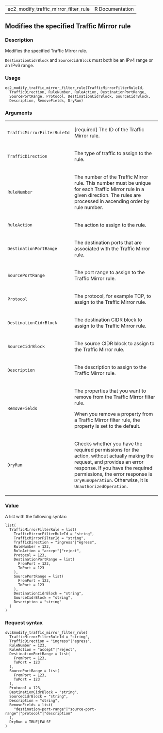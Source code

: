<table style="width: 100%;">
<tbody>
<tr class="odd">
<td>ec2_modify_traffic_mirror_filter_rule</td>
<td style="text-align: right;">R Documentation</td>
</tr>
</tbody>
</table>

## Modifies the specified Traffic Mirror rule

### Description

Modifies the specified Traffic Mirror rule.

`DestinationCidrBlock` and `SourceCidrBlock` must both be an IPv4 range
or an IPv6 range.

### Usage

    ec2_modify_traffic_mirror_filter_rule(TrafficMirrorFilterRuleId,
      TrafficDirection, RuleNumber, RuleAction, DestinationPortRange,
      SourcePortRange, Protocol, DestinationCidrBlock, SourceCidrBlock,
      Description, RemoveFields, DryRun)

### Arguments

<table>
<colgroup>
<col style="width: 35%" />
<col style="width: 65%" />
</colgroup>
<tbody>
<tr class="odd">
<td><code
id="ec2_modify_traffic_mirror_filter_rule_:_TrafficMirrorFilterRuleId">TrafficMirrorFilterRuleId</code></td>
<td><p>[required] The ID of the Traffic Mirror rule.</p></td>
</tr>
<tr class="even">
<td><code
id="ec2_modify_traffic_mirror_filter_rule_:_TrafficDirection">TrafficDirection</code></td>
<td><p>The type of traffic to assign to the rule.</p></td>
</tr>
<tr class="odd">
<td><code
id="ec2_modify_traffic_mirror_filter_rule_:_RuleNumber">RuleNumber</code></td>
<td><p>The number of the Traffic Mirror rule. This number must be unique
for each Traffic Mirror rule in a given direction. The rules are
processed in ascending order by rule number.</p></td>
</tr>
<tr class="even">
<td><code
id="ec2_modify_traffic_mirror_filter_rule_:_RuleAction">RuleAction</code></td>
<td><p>The action to assign to the rule.</p></td>
</tr>
<tr class="odd">
<td><code
id="ec2_modify_traffic_mirror_filter_rule_:_DestinationPortRange">DestinationPortRange</code></td>
<td><p>The destination ports that are associated with the Traffic Mirror
rule.</p></td>
</tr>
<tr class="even">
<td><code
id="ec2_modify_traffic_mirror_filter_rule_:_SourcePortRange">SourcePortRange</code></td>
<td><p>The port range to assign to the Traffic Mirror rule.</p></td>
</tr>
<tr class="odd">
<td><code
id="ec2_modify_traffic_mirror_filter_rule_:_Protocol">Protocol</code></td>
<td><p>The protocol, for example TCP, to assign to the Traffic Mirror
rule.</p></td>
</tr>
<tr class="even">
<td><code
id="ec2_modify_traffic_mirror_filter_rule_:_DestinationCidrBlock">DestinationCidrBlock</code></td>
<td><p>The destination CIDR block to assign to the Traffic Mirror
rule.</p></td>
</tr>
<tr class="odd">
<td><code
id="ec2_modify_traffic_mirror_filter_rule_:_SourceCidrBlock">SourceCidrBlock</code></td>
<td><p>The source CIDR block to assign to the Traffic Mirror
rule.</p></td>
</tr>
<tr class="even">
<td><code
id="ec2_modify_traffic_mirror_filter_rule_:_Description">Description</code></td>
<td><p>The description to assign to the Traffic Mirror rule.</p></td>
</tr>
<tr class="odd">
<td><code
id="ec2_modify_traffic_mirror_filter_rule_:_RemoveFields">RemoveFields</code></td>
<td><p>The properties that you want to remove from the Traffic Mirror
filter rule.</p>
<p>When you remove a property from a Traffic Mirror filter rule, the
property is set to the default.</p></td>
</tr>
<tr class="even">
<td><code
id="ec2_modify_traffic_mirror_filter_rule_:_DryRun">DryRun</code></td>
<td><p>Checks whether you have the required permissions for the action,
without actually making the request, and provides an error response. If
you have the required permissions, the error response is
<code>DryRunOperation</code>. Otherwise, it is
<code>UnauthorizedOperation</code>.</p></td>
</tr>
</tbody>
</table>

### Value

A list with the following syntax:

    list(
      TrafficMirrorFilterRule = list(
        TrafficMirrorFilterRuleId = "string",
        TrafficMirrorFilterId = "string",
        TrafficDirection = "ingress"|"egress",
        RuleNumber = 123,
        RuleAction = "accept"|"reject",
        Protocol = 123,
        DestinationPortRange = list(
          FromPort = 123,
          ToPort = 123
        ),
        SourcePortRange = list(
          FromPort = 123,
          ToPort = 123
        ),
        DestinationCidrBlock = "string",
        SourceCidrBlock = "string",
        Description = "string"
      )
    )

### Request syntax

    svc$modify_traffic_mirror_filter_rule(
      TrafficMirrorFilterRuleId = "string",
      TrafficDirection = "ingress"|"egress",
      RuleNumber = 123,
      RuleAction = "accept"|"reject",
      DestinationPortRange = list(
        FromPort = 123,
        ToPort = 123
      ),
      SourcePortRange = list(
        FromPort = 123,
        ToPort = 123
      ),
      Protocol = 123,
      DestinationCidrBlock = "string",
      SourceCidrBlock = "string",
      Description = "string",
      RemoveFields = list(
        "destination-port-range"|"source-port-range"|"protocol"|"description"
      ),
      DryRun = TRUE|FALSE
    )
